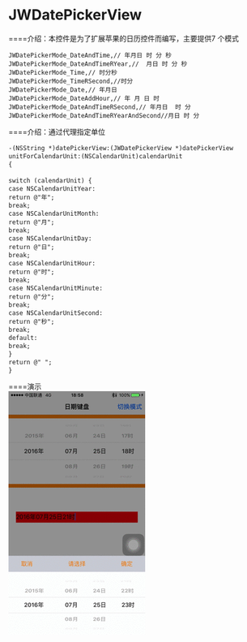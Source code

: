 # JWDatePickerView


====介绍：本控件是为了扩展苹果的日历控件而编写，主要提供7 个模式
```
JWDatePickerMode_DateAndTime,// 年月日 时 分 秒 
JWDatePickerMode_DateAndTimeRYear,//  月日 时 分 秒  
JWDatePickerMode_Time,// 时分秒   
JWDatePickerMode_TimeRSecond,//时分
JWDatePickerMode_Date,// 年月日  
JWDatePickerMode_DateAddHour,// 年 月 日 时  
JWDatePickerMode_DateAndTimeRSecond,// 年月日  时 分  
JWDatePickerMode_DateAndTimeRYearAndSecond//月日 时 分   
```


====介绍：通过代理指定单位
```
-(NSString *)datePickerView:(JWDatePickerView *)datePickerView unitForCalendarUnit:(NSCalendarUnit)calendarUnit
{

switch (calendarUnit) {
case NSCalendarUnitYear:
return @"年";
break;
case NSCalendarUnitMonth:
return @"月";
break;
case NSCalendarUnitDay:
return @"日";
break;
case NSCalendarUnitHour:
return @"时";
break;
case NSCalendarUnitMinute:
return @"分";
break;
case NSCalendarUnitSecond:
return @"秒";
break;
default:
break;
}
return @" ";
}
```
====演示
<br>
![](https://github.com/GitHubOfJW/JWDatePickerView/blob/master/Source/PickerView.gif)  